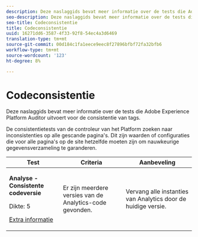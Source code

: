 ```yaml
---
description: Deze naslaggids bevat meer informatie over de tests die Adobe Experience Platform Auditor uitvoert voor de consistentie van tags.
seo-description: Deze naslaggids bevat meer informatie over de tests die Adobe Experience Platform Auditor uitvoert voor de consistentie van tags.
seo-title: Codeconsistentie
title: Codeconsistentie
uuid: 16271dd6-3587-4f33-92f8-54ec4a3d6469
translation-type: tm+mt
source-git-commit: 00d184c1fa1eece9eec8f27896bfbf72fa32bfb6
workflow-type: tm+mt
source-wordcount: '123'
ht-degree: 8%

---
```



# Codeconsistentie

Deze naslaggids bevat meer informatie over de tests die Adobe Experience Platform Auditor uitvoert voor de consistentie van tags.

De consistentietests van de controleur van het Platform zoeken naar inconsistenties op alle gescande pagina&#39;s. Dit zijn waarden of configuraties die voor alle pagina&#39;s op de site hetzelfde moeten zijn om nauwkeurige gegevensverzameling te garanderen.

<table id="table_4F9ED873BAF741D19BFB0F297B3A1FDB"> 
 <thead> 
  <tr> 
   <th colname="col1" class="entry"> Test </th> 
   <th colname="col2" class="entry"> Criteria </th> 
   <th colname="col3" class="entry"> Aanbeveling </th> 
  </tr>
 </thead>
 <tbody> 
  <tr> 
   <td colname="col1"> 
    <!--
      1.0.1 
    --> <p><b>Analyse - Consistente codeversie </b> </p> <p>Dikte: 5 </p> <p><a href="https://docs.adobe.com/content/help/en/analytics/implementation/home.html" format="html" scope="external"> Extra informatie</a> </p> </td> 
   <td colname="col2"> <p> Er zijn meerdere versies van de Analytics-code gevonden. </p> </td> 
   <td colname="col3"> <p>Vervang alle instanties van Analytics door de huidige versie. </p> </td> 
  </tr> 
 </tbody> 
</table>
